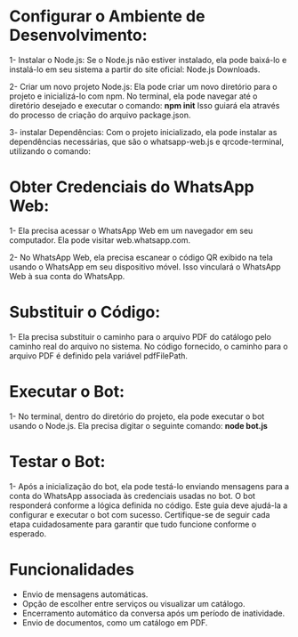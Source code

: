 # Configurar o Ambiente de Desenvolvimento:

1- Instalar o Node.js: Se o Node.js não estiver instalado, ela pode baixá-lo e instalá-lo em seu sistema a partir do site oficial: Node.js Downloads.

2- Criar um novo projeto Node.js: Ela pode criar um novo diretório para o projeto e inicializá-lo com npm. No terminal, ela pode navegar até o diretório desejado e executar o comando:
**npm init**  Isso guiará ela através do processo de criação do arquivo package.json.

3- instalar Dependências: Com o projeto inicializado, ela pode instalar as dependências necessárias, que são o whatsapp-web.js e qrcode-terminal, utilizando o comando:

# Obter Credenciais do WhatsApp Web:
1- Ela precisa acessar o WhatsApp Web em um navegador em seu computador. Ela pode visitar web.whatsapp.com.

2- No WhatsApp Web, ela precisa escanear o código QR exibido na tela usando o WhatsApp em seu dispositivo móvel. Isso vinculará o WhatsApp Web à sua conta do WhatsApp.

# Substituir o Código:
1- Ela precisa substituir o caminho para o arquivo PDF do catálogo pelo caminho real do arquivo no sistema. No código fornecido, o caminho para o arquivo PDF é definido pela variável pdfFilePath.

# Executar o Bot:
1- No terminal, dentro do diretório do projeto, ela pode executar o bot usando o Node.js. Ela precisa digitar o seguinte comando:
**node bot.js**

# Testar o Bot:
1- Após a inicialização do bot, ela pode testá-lo enviando mensagens para a conta do WhatsApp associada às credenciais usadas no bot. O bot responderá conforme a lógica definida no código.
Este guia deve ajudá-la a configurar e executar o bot com sucesso. Certifique-se de seguir cada etapa cuidadosamente para garantir que tudo funcione conforme o esperado.

# Funcionalidades
- Envio de mensagens automáticas.
- Opção de escolher entre serviços ou visualizar um catálogo.
- Encerramento automático da conversa após um período de inatividade.
- Envio de documentos, como um catálogo em PDF.
